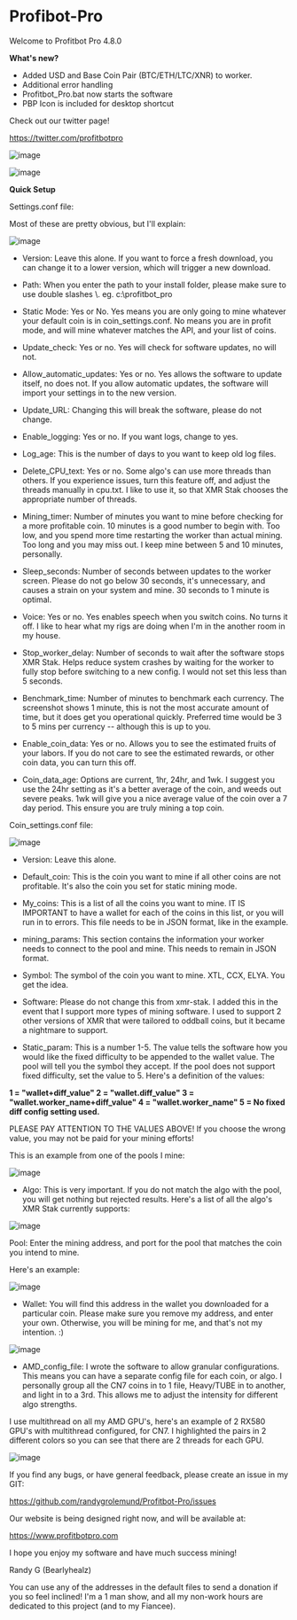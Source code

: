 # Profibot-Pro

Welcome to Profitbot Pro 4.8.0

<b>What's new?</b>

- Added USD and Base Coin Pair (BTC/ETH/LTC/XNR) to worker.
- Additional error handling
- Profitbot_Pro.bat now starts the software
- PBP Icon is included for desktop shortcut

Check out our twitter page!

https://twitter.com/profitbotpro

![image](https://user-images.githubusercontent.com/8581255/44957972-ca7c2700-ae9e-11e8-9953-7e400dae50d1.png)

![image](https://user-images.githubusercontent.com/8581255/44958135-45464180-aea1-11e8-9695-c62bf227d127.png)


<b>Quick Setup</b>

Settings.conf file:

Most of these are pretty obvious, but I'll explain:

![image](https://user-images.githubusercontent.com/8581255/44958455-1f6f6b80-aea6-11e8-987e-d39c8db9d65b.png)

- Version: Leave this alone. If you want to force a fresh download, you can change it to a lower version, which will trigger a new download.

 - Path: When you enter the path to your install folder, please make sure to use double slashes \\. eg. c:\\profitbot_pro

- Static Mode: Yes or No. Yes means you are only going to mine whatever your default coin is in coin_settings.conf. No means you are in profit mode, and will mine whatever matches the API, and your list of coins.

- Update_check: Yes or no. Yes will check for software updates, no will not.

- Allow_automatic_updates: Yes or no. Yes allows the software to update itself, no does not. If you allow automatic updates, the software will import your settings in to the new version.

- Update_URL: Changing this will break the software, please do not change.

- Enable_logging: Yes or no. If you want logs, change to yes.

- Log_age: This is the number of days to you want to keep old log files.

- Delete_CPU_text: Yes or no. Some algo's can use more threads than others. If you experience issues, turn this feature off, and adjust the threads manually in cpu.txt. I like to use it, so that XMR Stak chooses the appropriate number of threads.

- Mining_timer: Number of minutes you want to mine before checking for a more profitable coin. 10 minutes is a good number to begin with. Too low, and you spend more time restarting the worker than actual mining. Too long and you may miss out. I keep mine between 5 and 10 minutes, personally.

- Sleep_seconds: Number of seconds between updates to the worker screen. Please do not go below 30 seconds, it's unnecessary, and causes a strain on your system and mine. 30 seconds to 1 minute is optimal.

- Voice: Yes or no. Yes enables speech when you switch coins. No turns it off. I like to hear what my rigs are doing when I'm in the another room in my house. 

- Stop_worker_delay: Number of seconds to wait after the software stops XMR Stak. Helps reduce system crashes by waiting for the worker to fully stop before switching to a new config. I would not set this less than 5 seconds. 

- Benchmark_time: Number of minutes to benchmark each currency. The screenshot shows 1 minute, this is not the most accurate amount of time, but it does get you operational quickly. Preferred time would be 3 to 5 mins per currency -- although this is up to you.

- Enable_coin_data: Yes or no. Allows you to see the estimated fruits of your labors. If you do not care to see the estimated rewards, or other coin data, you can turn this off.

- Coin_data_age: Options are current, 1hr, 24hr, and 1wk. I suggest you use the 24hr setting as it's a better average of the coin, and weeds out severe peaks. 1wk will give you a nice average value of the coin over a 7 day period. This ensure you are truly mining a top coin.

Coin_settings.conf file:

![image](https://user-images.githubusercontent.com/8581255/44958738-f6e97080-aea9-11e8-9e5d-85747fd52bbf.png)

- Version: Leave this alone.

- Default_coin: This is the coin you want to mine if all other coins are not profitable. It's also the coin you set for static mining mode.

- My_coins: This is a list of all the coins you want to mine. IT IS IMPORTANT to have a wallet for each of the coins in this list, or you will run in to errors. This file needs to be in JSON format, like in the example.

- mining_params: This section contains the information your worker needs to connect to the pool and mine. This needs to remain in JSON format.

- Symbol: The symbol of the coin you want to mine. XTL, CCX, ELYA. You get the idea.

- Software: Please do not change this from xmr-stak. I added this in the event that I support more types of mining software. I used to support 2 other versions of XMR that were tailored to oddball coins, but it became a nightmare to support. 

- Static_param: This is a number 1-5. The value tells the software how you would like the fixed difficulty to be appended to the wallet value. The pool will tell you the symbol they accept. If the pool does not support fixed difficulty, set the value to 5. Here's a definition of the values: 

<b> 1 = "wallet+diff_value" 2 = "wallet.diff_value" 3 = "wallet.worker_name+diff_value" 4 = "wallet.worker_name" 5 = No fixed diff config setting used. </b>

PLEASE PAY ATTENTION TO THE VALUES ABOVE! If you choose the wrong value, you may not be paid for your mining efforts!

This is an example from one of the pools I mine:

![image](https://user-images.githubusercontent.com/8581255/44958883-f05bf880-aeab-11e8-8085-0ae6b0ba39ec.png)

- Algo: This is very important. If you do not match the algo with the pool, you will get nothing but rejected results. Here's a list of all the algo's XMR Stak currently supports:

![image](https://user-images.githubusercontent.com/8581255/44958895-3618c100-aeac-11e8-83a6-82f185b28208.png)

Pool: Enter the mining address, and port for the pool that matches the coin you intend to mine.

Here's an example:

![image](https://user-images.githubusercontent.com/8581255/44958905-7415e500-aeac-11e8-8e57-ac3adebbc5b4.png)

- Wallet: You will find this address in the wallet you downloaded for a particular coin. Please make sure you remove my address, and enter your own. Otherwise, you will be mining for me, and that's not my intention. :)

![image](https://user-images.githubusercontent.com/8581255/44958917-b5a69000-aeac-11e8-89a3-68210b94cfc4.png)

- AMD_config_file: I wrote the software to allow granular configurations. This means you can have a separate config file for each coin, or algo. I personally group all the CN7 coins in to 1 file, Heavy/TUBE in to another, and light in to a 3rd. This allows me to adjust the intensity for different algo strengths.

I use multithread on all my AMD GPU's, here's an example of 2 RX580 GPU's with multithread configured, for CN7. I highlighted the pairs in 2 different colors so you can see that there are 2 threads for each GPU.

![image](https://user-images.githubusercontent.com/8581255/44958960-3c5b6d00-aead-11e8-86d0-2914075b1a25.png)

If you find any bugs, or have general feedback, please create an issue in my GIT:

https://github.com/randygrolemund/Profitbot-Pro/issues

Our website is being designed right now, and will be available at:

https://www.profitbotpro.com


I hope you enjoy my software and have much success mining!

Randy G (Bearlyhealz)

You can use any of the addresses in the default files to send a donation if you so feel inclined! I'm a 1 man show, and all my non-work hours are dedicated to this project (and to my Fiancee).
